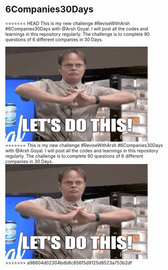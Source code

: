 # 6Companies30Days
<<<<<<< HEAD
This is my new challenge #ReviseWithArsh #6Companies30Days with @Arsh Goyal. I will post all the codes and learnings in this repository regularly. The challenge is to complete 90 questions of 6 different companies in 30 Days.

<img width="450" height="300" src="./images/letsdoit.gif"/>
=======
This is my new challenge #ReviseWithArsh #6Companies30Days with @Arsh Goyal.
I will post all the codes and learnings in this repository regularly. 
The challenge is to complete 90 questions of 6 different companies in 30 Days.

<img width="450" height="300" src="./images/letsdoit.gif"/>
>>>>>>> a98604d02304bdb8c856f5d9125d8523a753b2df
